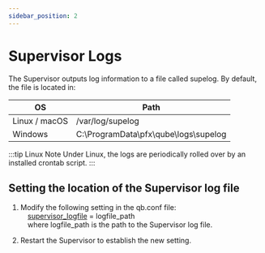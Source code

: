 ```yaml
---
sidebar_position: 2
---
```


# Supervisor Logs

The Supervisor outputs log information to a file called supelog. By default, the file is located in:

| OS            | Path                                 |
|---------------|--------------------------------------|
| Linux / macOS | /var/log/supelog                     |
| Windows       | C:\ProgramData\pfx\qube\logs\supelog |

:::tip Linux Note
Under Linux, the logs are periodically rolled over by an installed crontab script.
:::

## Setting the location of the Supervisor log file

1. Modify the following setting in the qb.conf file: \
&emsp;[supervisor_logfile](../../configuration-parameter-reference/supervisor_logfile) = logfile_path \
&emsp;where logfile_path is the path to the Supervisor log file.

2. Restart the Supervisor to establish the new setting.

